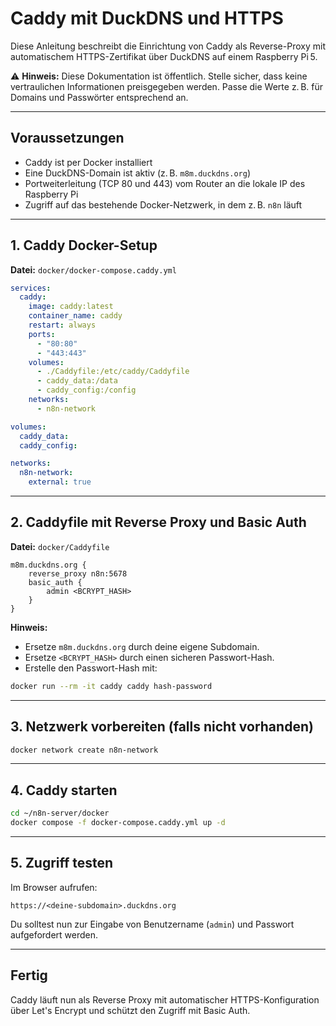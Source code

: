 # Caddy mit DuckDNS und HTTPS

Diese Anleitung beschreibt die Einrichtung von Caddy als Reverse-Proxy mit automatischem HTTPS-Zertifikat über DuckDNS auf einem Raspberry Pi 5.

⚠️ **Hinweis:** Diese Dokumentation ist öffentlich. Stelle sicher, dass keine vertraulichen Informationen preisgegeben werden. Passe die Werte z. B. für Domains und Passwörter entsprechend an.

---

## Voraussetzungen

* Caddy ist per Docker installiert
* Eine DuckDNS-Domain ist aktiv (z. B. `m8m.duckdns.org`)
* Portweiterleitung (TCP 80 und 443) vom Router an die lokale IP des Raspberry Pi
* Zugriff auf das bestehende Docker-Netzwerk, in dem z. B. `n8n` läuft

---

## 1. Caddy Docker-Setup

**Datei:** `docker/docker-compose.caddy.yml`

```yaml
services:
  caddy:
    image: caddy:latest
    container_name: caddy
    restart: always
    ports:
      - "80:80"
      - "443:443"
    volumes:
      - ./Caddyfile:/etc/caddy/Caddyfile
      - caddy_data:/data
      - caddy_config:/config
    networks:
      - n8n-network

volumes:
  caddy_data:
  caddy_config:

networks:
  n8n-network:
    external: true
```

---

## 2. Caddyfile mit Reverse Proxy und Basic Auth

**Datei:** `docker/Caddyfile`

```caddyfile
m8m.duckdns.org {
    reverse_proxy n8n:5678
    basic_auth {
        admin <BCRYPT_HASH>
    }
}
```

**Hinweis:**

* Ersetze `m8m.duckdns.org` durch deine eigene Subdomain.
* Ersetze `<BCRYPT_HASH>` durch einen sicheren Passwort-Hash.
* Erstelle den Passwort-Hash mit:

```bash
docker run --rm -it caddy caddy hash-password
```

---

## 3. Netzwerk vorbereiten (falls nicht vorhanden)

```bash
docker network create n8n-network
```

---

## 4. Caddy starten

```bash
cd ~/n8n-server/docker
docker compose -f docker-compose.caddy.yml up -d
```

---

## 5. Zugriff testen

Im Browser aufrufen:

```
https://<deine-subdomain>.duckdns.org
```

Du solltest nun zur Eingabe von Benutzername (`admin`) und Passwort aufgefordert werden.

---

## Fertig

Caddy läuft nun als Reverse Proxy mit automatischer HTTPS-Konfiguration über Let's Encrypt und schützt den Zugriff mit Basic Auth.
